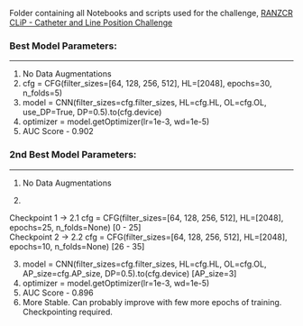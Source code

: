 Folder containing all Notebooks and scripts used for the challenge, [RANZCR CLiP - Catheter and Line Position Challenge](https://www.kaggle.com/c/ranzcr-clip-catheter-line-classification)

### Best Model Parameters:
--------------------------

1. No Data Augmentations
2. cfg = CFG(filter_sizes=[64, 128, 256, 512], HL=[2048], epochs=30, n_folds=5) 
3. model = CNN(filter_sizes=cfg.filter_sizes, HL=cfg.HL, OL=cfg.OL, use_DP=True, DP=0.5).to(cfg.device)
4. optimizer = model.getOptimizer(lr=1e-3, wd=1e-5)
5. AUC Score - 0.902

### 2nd Best Model Parameters:
------------------------------

1. No Data Augmentations

2. 
  Checkpoint 1 -> 2.1 cfg = CFG(filter_sizes=[64, 128, 256, 512], HL=[2048], epochs=25, n_folds=None) [0 - 25]  
  Checkpoint 2 -> 2.2 cfg = CFG(filter_sizes=[64, 128, 256, 512], HL=[2048], epochs=10, n_folds=None) [26 - 35] 
  
3. model = CNN(filter_sizes=cfg.filter_sizes, HL=cfg.HL, OL=cfg.OL, AP_size=cfg.AP_size, DP=0.5).to(cfg.device) [AP_size=3]
4. optimizer = model.getOptimizer(lr=1e-3, wd=1e-5)
5. AUC Score - 0.896
6. More Stable. Can probably improve with few more epochs of training. Checkpointing required.

